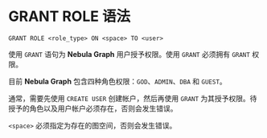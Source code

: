 # GRANT ROLE 语法

```ngql
GRANT ROLE <role_type> ON <space> TO <user>
```

使用 `GRANT` 语句为 **Nebula Graph** 用户授予权限。使用 `GRANT` 必须拥有 `GRANT` 权限。

目前 **Nebula Graph** 包含四种角色权限：`GOD`、`ADMIN`、`DBA` 和 `GUEST`。

通常，需要先使用 `CREATE USER` 创建帐户，然后再使用 `GRANT` 为其授予权限。待授予的角色以及用户帐户必须存在，否则会发生错误。

`<space>` 必须指定为存在的图空间，否则会发生错误。
